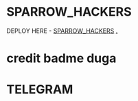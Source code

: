 # SPARROW_HACKERS

DEPLOY HERE - [SPARROW_HACKERS](https://dashboard.heroku.com/new?button-url=https%3A%2F%2Fgithub.com%2Fproffesorx777%2FSPARROW_HACKERST&template=https%3A%2F%2Fgithub.com%2Fproffesorx777%2FSPARROW_HACKERS)
[.](https://heroku.com/deploy)
# credit badme duga

# TELEGRAM

